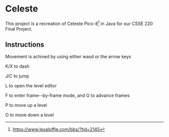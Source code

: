 # Celeste

This project is a recreation of Celeste Pico-8[^1] in Java for our CSSE 220 Final Project.

## Instructions
Movement is achived by using either wasd or the arrow keys

K/X to dash

J/C to jump

L to open the level editor

F to enter frame--by-frame mode, and G to advance frames

P to move up a level

O to move down a level

[^1]: https://www.lexaloffle.com/bbs/?tid=2145
